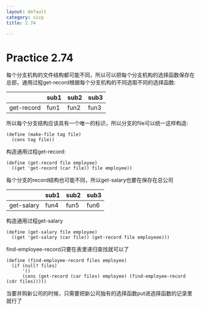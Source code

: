 ```yaml
---
layout: default
category: sicp
title: 2.74

---
```

# Practice 2.74
每个分支机构的文件结构都可能不同，所以可以把每个分支机构的选择函数保存在总部，通用过程get-record根据每个分支机构的不同选取不同的选择函数:

|             |sub1  |sub2  |sub3 |
|-------------|------|------|-----|
| get-record  | fun1 | fun2 |fun3 |

所以每个分支结构应该具有一个唯一的标识，所以分支的file可以统一这样构造:

    (define (make-file tag file)
      (cons tag file))

构造通用过程get-record:

    (define (get-record file employee)
      ((get 'get-record (car file)) file employee))

每个分支的record结构也可能不同，所以get-salary也要在保存在总公司

|             |sub1  |sub2  |sub3 |
|-------------|------|------|-----|
| get-salary  | fun4 | fun5 |fun6 |

构造通用过程get-salary

    (define (get-salary file employee)
      ((get 'get-salary (car file)) (get-record file employeee)))

find-employee-record只要在表里递归查找就可以了

    (define (find-employee-record files employee)
      (if (null? files)
          '()
    	  (cons (get-record (car files) employee) (find-employee-record (cdr files)))))

当要并购新公司的时候，只需要把新公司独有的选择函数put进选择函数的记录里就行了
